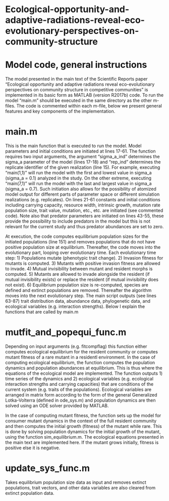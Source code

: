 # Ecological-opportunity-and-adaptive-radiations-reveal-eco-evolutionary-perspectives-on-community-structure

# Model code, general instructions
The model presented in the main text of the Scientific Reports paper “Ecological opportunity and adaptive radiations reveal eco-evolutionary perspectives on community structure in competitive communities” is implemented in its basic form as MATLAB (version R2017b) code. To run the model “main.m” should be executed in the same directory as the other m-files. The code is commented within each m-file, below we present general features and key components of the implementation.

# main.m
This is the main function that is executed to run the model. Model parameters and initial conditions are initiated at lines 17-61. The function requires two input arguments, the argument “sigma_a_ind” determines the sigma_a parameter of the model (lines 17-18) and “rep_ind” determines the replicate identifier of the given realization (line 15). For example, executing “main(1,1)”  will run the model with the first and lowest value in sigma_a (sigma_a = 0.1) analyzed in the study. On the other extreme, executing “main(7,1)” will run the model with the last and largest value in sigma_a (sigma_a = 0.7). Such initiation also allows for the possibility of atomized model output for different parts of parameter space or different simulation realizations (e.g. replicates). On lines 21-61 constants and initial conditions including carrying capacity, resource width, intrinsic growth, mutation rate population size, trait value, mutation, etc., etc. are initiated (see commented code). Note also that predator parameters are initiated on lines 43-55, these provide the possibility to include predators in the model but this is not relevant for the current study and thus predator abundances are set to zero. 

At execution, the code computes equilibrium population sizes for the initiated populations (line 151) and removes populations that do not have positive population size at equilibrium. Thereafter, the code moves into the evolutionary part, looping over evolutionary time. Each evolutionary time step: 1) Populations mutate (phenotypic trait change). 2) Invasion fitness for mutants is computed. 3) Mutants with positive invasion fitness are allowed to invade. 4) Mutual invisibility between mutant and resident morphs is computed. 5) Mutants are allowed to invade alongside the resident (if mutual invisibility exists) or replace the resident (if mutual invisibility does not exist). 6) Equilibrium population size is re-computed, species are defined and extinct populations are removed. Thereafter the algorithm moves into the next evolutionary step. The main script outputs (see lines 63-87) trait distribution data, abundance data, phylogenetic data, and ecological variables (e.g. interaction strengths).
Below I explain the functions that are called by main.m

# mutfit_and_popequi_func.m
Depending on input arguments (e.g. fitcompflag) this function either computes ecological equilibrium for the resident community or computes mutant fitness of a rare mutant in a residentl environment. In the case of computing ecological equilibrium, the function computes the population dynamics and population abundances at equilibrium. This is thus where the equations of the ecological model are implemented. The function outputs 1) time series of the dynamics and 2) ecological variables (e.g. ecological interaction strengths and carrying capacities) that are conditions of the current system (e.g. traits of the populations). Ecological variables are arranged in matrix form according to the form of the general Generalized Lotka-Volterra (defined in ode_sys.m) and population dynamics are then solved using an ODE solver provided by MATLAB.

In the case of computing mutant fitness, the function sets up the model for consumer mutant dynamics in the context of the full resident community and then computes the initial growth (fitness) of the mutant while rare. This is done by solving population dynamics for the initial growth of the mutant, using the function sim_equilibrium.m. The ecological equations presented in the main text are implemented here. If the mutant grows initially, fitness is positive else it is negative. 

# update_sys_func.m
Takes equilibrium population size data as input and removes extinct populations, trait vectors, and other data variables are also cleared from extinct population data.
